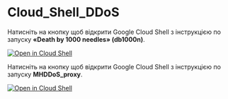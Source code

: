 # Cloud_Shell_DDoS
Натисніть на кнопку щоб відкрити Google Cloud Shell з інструкцією по запуску **«Death by 1000 needles» (db1000n)**.

[![Open in Cloud Shell](https://gstatic.com/cloudssh/images/open-btn.svg)](https://console.cloud.google.com/cloudshell/editor?cloudshell=true&shellonly=true&git_repo=https://github.com/patatakartata/Cloud_Shell_DDoS&tutorial=tutorial.md)

Натисніть на кнопку щоб відкрити Google Cloud Shell з інструкцією по запуску **MHDDoS_proxy**.

[![Open in Cloud Shell](https://gstatic.com/cloudssh/images/open-btn.svg)](https://console.cloud.google.com/cloudshell/editor?cloudshell=true&shellonly=true&git_repo=https://github.com/patatakartata/Cloud_Shell_DDoS&tutorial=mhddos_proxy_tutorial.md)
